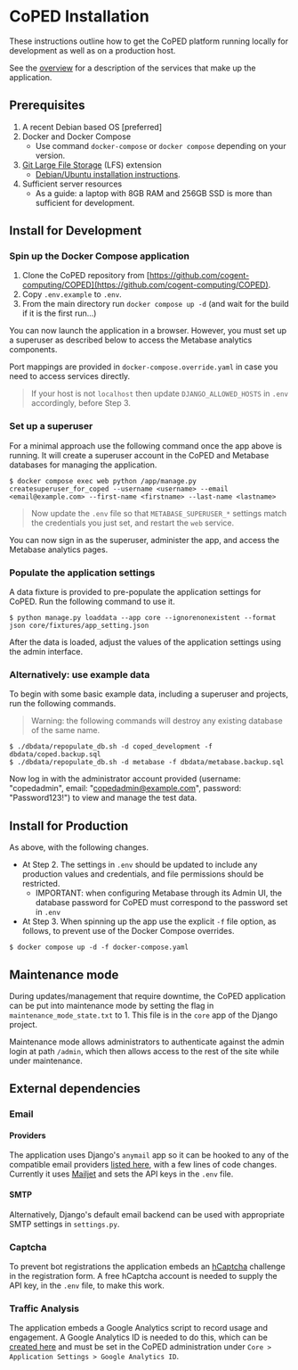 # CoPED Installation

These instructions outline how to get the CoPED platform running locally for development as well as on a production host.

See the [overview](./OVERVIEW.md) for a description of the services that make up the application.

## Prerequisites

1. A recent Debian based OS [preferred]
2. Docker and Docker Compose
   * Use command `docker-compose` or `docker compose` depending on your version.
3. [Git Large File Storage](https://git-lfs.github.com/) (LFS) extension
   * [Debian/Ubuntu installation instructions](https://github.com/git-lfs/git-lfs/wiki/Installation#ubuntu).
4. Sufficient server resources
   * As a guide: a laptop with 8GB RAM and 256GB SSD is more than sufficient for development.

## Install for Development

### Spin up the Docker Compose application

1. Clone the CoPED repository from [https://github.com/cogent-computing/COPED](https://github.com/cogent-computing/COPED).
2. Copy `.env.example` to `.env`.
3. From the main directory run `docker compose up -d` (and wait for the build if it is the first run...)

You can now launch the application in a browser. However, you must set up a superuser as described below to access the Metabase analytics components.

Port mappings are provided in `docker-compose.override.yaml` in case you need to access services directly.  

> If your host is not `localhost` then update `DJANGO_ALLOWED_HOSTS` in `.env` accordingly, before Step 3.

### Set up a superuser

For a minimal approach use the following command once the app above is running.
It will create a superuser account in the CoPED and Metabase databases for managing the application.

```
$ docker compose exec web python /app/manage.py createsuperuser_for_coped --username <username> --email <email@example.com> --first-name <firstname> --last-name <lastname>
```

> Now update the `.env` file so that `METABASE_SUPERUSER_*` settings match the credentials you just set, and restart the `web` service.

You can now sign in as the superuser, administer the app, and access the Metabase analytics pages.

### Populate the application settings

A data fixture is provided to pre-populate the application settings for CoPED. Run the following command to use it.

```
$ python manage.py loaddata --app core --ignorenonexistent --format json core/fixtures/app_setting.json
```

After the data is loaded, adjust the values of the application settings using the admin interface.

### Alternatively: use example data

To begin with some basic example data, including a superuser and projects, run the following commands.

> Warning: the following commands will destroy any existing database of the same name.

```
$ ./dbdata/repopulate_db.sh -d coped_development -f dbdata/coped.backup.sql
$ ./dbdata/repopulate_db.sh -d metabase -f dbdata/metabase.backup.sql
```

Now log in with the administrator account provided (username: "copedadmin", email: "copedadmin@example.com", password: "Password123!") to view and manage the test data.


## Install for Production

As above, with the following changes.

* At Step 2. The settings in `.env` should be updated to include any production values and credentials, and file permissions should be restricted.
  * IMPORTANT: when configuring Metabase through its Admin UI, the database password for CoPED must correspond to the password set in `.env`
* At Step 3. When spinning up the app use the explicit `-f` file option, as follows, to prevent use of the Docker Compose overrides.

```
$ docker compose up -d -f docker-compose.yaml
```

## Maintenance mode

During updates/management that require downtime, the CoPED application can be put into maintenance mode by setting the flag in `maintenance_mode_state.txt` to 1. This file is in the `core` app of the Django project.

Maintenance mode allows administrators to authenticate against the admin login at path `/admin`, which then allows access to the rest of the site while under maintenance.

## External dependencies

### Email

#### Providers

The application uses Django's `anymail` app so it can be hooked to any of the compatible email providers [listed here](https://anymail.dev/en/stable/esps/), with a few lines of code changes. Currently it uses [Mailjet](https://www.mailjet.com/) and sets the API keys in the `.env` file.

#### SMTP

Alternatively, Django's default email backend can be used with appropriate SMTP settings in `settings.py`.

### Captcha

To prevent bot registrations the application embeds an [hCaptcha](https://www.hcaptcha.com/) challenge in the registration form. A free hCaptcha account is needed to supply the API key, in the `.env` file, to make this work. 

### Traffic Analysis

The application embeds a Google Analytics script to record usage and engagement. A Google Analytics ID is needed to do this, which can be [created here](https://analytics.google.com/analytics) and must be set in the CoPED administration under `Core > Application Settings > Google Analytics ID`.
